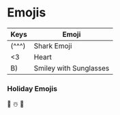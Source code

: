 # Emojis

| Keys | Emoji |  
| -- | -- |  
| (^^^) | Shark Emoji |  
| <3 | Heart |  
| B) | Smiley with Sunglasses |  

### Holiday Emojis
🎄 ☃️ 🎁

